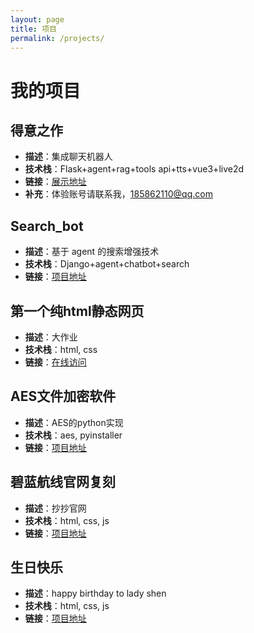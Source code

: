 ```yaml
---
layout: page
title: 项目
permalink: /projects/
---
```

# 我的项目

## 得意之作

- **描述**：集成聊天机器人
- **技术栈**：Flask+agent+rag+tools api+tts+vue3+live2d
- **链接**：[展示地址](http://ycb0321.cn/)
- **补充**：体验账号请联系我，185862110@qq.com

## Search_bot

- **描述**：基于 agent 的搜索增强技术
- **技术栈**：Django+agent+chatbot+search
- **链接**：[项目地址](https://github.com/ssskeyi/search_bot)

## 第一个纯html静态网页

- **描述**：大作业
- **技术栈**：html, css
- **链接**：[在线访问](https://ssskeyi.github.io/my_web_01/)

## AES文件加密软件

- **描述**：AES的python实现
- **技术栈**：aes, pyinstaller
- **链接**：[项目地址](https://github.com/ssskeyi/AES)

## 碧蓝航线官网复刻

- **描述**：抄抄官网
- **技术栈**：html, css, js
- **链接**：[项目地址](https://ssskeyi.github.io/my_web_02/)

## 生日快乐

- **描述**：happy birthday to lady shen
- **技术栈**：html, css, js
- **链接**：[项目地址](https://ssskeyi.github.io/happy_birthday/)
